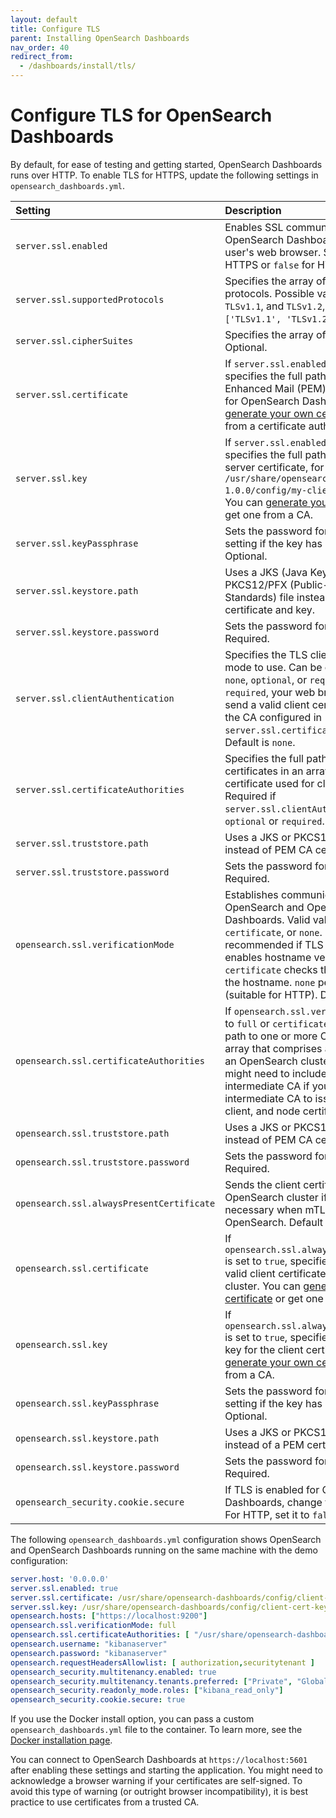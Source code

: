 ```yaml
---
layout: default
title: Configure TLS
parent: Installing OpenSearch Dashboards
nav_order: 40
redirect_from:
  - /dashboards/install/tls/
---
```


# Configure TLS for OpenSearch Dashboards

By default, for ease of testing and getting started, OpenSearch Dashboards runs over HTTP. To enable TLS for HTTPS, update the following settings in `opensearch_dashboards.yml`.

Setting | Description
:--- | :---
`server.ssl.enabled` | Enables SSL communication between the OpenSearch Dashboards server and the user's web browser. Set to `true` for HTTPS or `false` for HTTP.
`server.ssl.supportedProtocols` | Specifies the array of supported TLS protocols. Possible values are `TLSv1`, `TLSv1.1`, and `TLSv1.2`, `TLSv1.3`. Default is `['TLSv1.1', 'TLSv1.2', and 'TLSv1.3']`.
`server.ssl.cipherSuites` | Specifies the array of TLS cipher suites. Optional.
`server.ssl.certificate` | If `server.ssl.enabled` is set to `true`, specifies the full path to a valid Privacy Enhanced Mail (PEM) server certificate for OpenSearch Dashboards. You can [generate your own certificate]({{site.url}}{{site.baseurl}}/security/configuration/generate-certificates/) or get one from a certificate authority (CA).
`server.ssl.key` | If `server.ssl.enabled` is set to `true`, specifies the full path to the key for your server certificate, for example, `/usr/share/opensearch-dashboards-1.0.0/config/my-client-cert-key.pem`. You can [generate your own certificate]({{site.url}}{{site.baseurl}}/security/configuration/generate-certificates/) or get one from a CA.
`server.ssl.keyPassphrase` | Sets the password for the key. Omit this setting if the key has no password. Optional.
`server.ssl.keystore.path` | Uses a JKS (Java KeyStore) or PKCS12/PFX (Public-Key Cryptography Standards) file instead of a PEM certificate and key.
`server.ssl.keystore.password` | Sets the password for the key store. Required.
`server.ssl.clientAuthentication` | Specifies the TLS client authentication mode to use. Can be one of the following: `none`, `optional`, or `required`. If set to `required`, your web browser needs to send a valid client certificate signed by the CA configured in `server.ssl.certificateAuthorities`. Default is `none`.
`server.ssl.certificateAuthorities` | Specifies the full path to one or more CA certificates in an array that issues the certificate used for client authentication. Required if `server.ssl.clientAuthentication` is set to `optional` or `required`.
`server.ssl.truststore.path` | Uses a JKS or PKCS12/PFX trust store file instead of PEM CA certificates.
`server.ssl.truststore.password` | Sets the password for the trust store. Required.
`opensearch.ssl.verificationMode` | Establishes communication between OpenSearch and OpenSearch Dashboards. Valid values are `full`, `certificate`, or `none`. `full` is recommended if TLS is enabled, which enables hostname verification. `certificate` checks the certificate but not the hostname. `none` performs no checks (suitable for HTTP). Default is `full`.
`opensearch.ssl.certificateAuthorities` | If `opensearch.ssl.verificationMode` is set to `full` or `certificate`, specifies the full path to one or more CA certificates in an array that comprises a trusted chain for an OpenSearch cluster. For example, you might need to include a root CA _and_ an intermediate CA if you used the intermediate CA to issue your admin, client, and node certificates.
`opensearch.ssl.truststore.path` | Uses a JKS or PKCS12/PFX trust store file instead of PEM CA certificates.
`opensearch.ssl.truststore.password` | Sets the password for the trust store. Required.
`opensearch.ssl.alwaysPresentCertificate` | Sends the client certificate to the OpenSearch cluster if set to `true`, which is necessary when mTLS is enabled in OpenSearch. Default is `false`.
`opensearch.ssl.certificate` | If `opensearch.ssl.alwaysPresentCertificate` is set to `true`, specifies the full path to a valid client certificate for the OpenSearch cluster. You can [generate your own certificate]({{site.url}}{{site.baseurl}}/security/configuration/generate-certificates/) or get one from a CA.
`opensearch.ssl.key` | If `opensearch.ssl.alwaysPresentCertificate` is set to `true`, specifies the full path to the key for the client certificate. You can [generate your own certificate]({{site.url}}{{site.baseurl}}/security/configuration/generate-certificates/) or get one from a CA.
`opensearch.ssl.keyPassphrase` | Sets the password for the key. Omit this setting if the key has no password. Optional.
`opensearch.ssl.keystore.path` | Uses a JKS or PKCS12/PFX key store file instead of a PEM certificate and key.
`opensearch.ssl.keystore.password` | Sets the password for the key store. Required.
`opensearch_security.cookie.secure` | If TLS is enabled for OpenSearch Dashboards, change this setting to `true`. For HTTP, set it to `false`.

The following `opensearch_dashboards.yml` configuration shows OpenSearch and OpenSearch Dashboards running on the same machine with the demo configuration:

```yml
server.host: '0.0.0.0'
server.ssl.enabled: true
server.ssl.certificate: /usr/share/opensearch-dashboards/config/client-cert.pem
server.ssl.key: /usr/share/opensearch-dashboards/config/client-cert-key.pem
opensearch.hosts: ["https://localhost:9200"]
opensearch.ssl.verificationMode: full
opensearch.ssl.certificateAuthorities: [ "/usr/share/opensearch-dashboards/config/root-ca.pem", "/usr/share/opensearch-dashboards/config/intermediate-ca.pem" ]
opensearch.username: "kibanaserver"
opensearch.password: "kibanaserver"
opensearch.requestHeadersAllowlist: [ authorization,securitytenant ]
opensearch_security.multitenancy.enabled: true
opensearch_security.multitenancy.tenants.preferred: ["Private", "Global"]
opensearch_security.readonly_mode.roles: ["kibana_read_only"]
opensearch_security.cookie.secure: true
```

If you use the Docker install option, you can pass a custom `opensearch_dashboards.yml` file to the container. To learn more, see the [Docker installation page]({{site.url}}{{site.baseurl}}/opensearch/install/docker/).

You can connect to OpenSearch Dashboards at `https://localhost:5601` after enabling these settings and starting the application. You might need to acknowledge a browser warning if your certificates are self-signed. To avoid this type of warning (or outright browser incompatibility), it is best practice to use certificates from a trusted CA.
